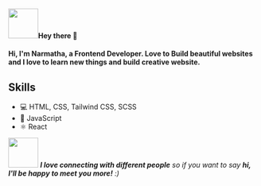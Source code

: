 <h4><img src="https://media.giphy.com/media/EWqZuU1dEvc3PfWGy6/giphy.gif" width="60">Hey there 👋<h4>

<h4>Hi, I'm Narmatha, a Frontend Developer. Love to Build beautiful websites and I love to learn new things and build creative website.<h4>
 
 <h2>Skills</h2>
  <ul>
    <li>💻 HTML, CSS, Tailwind CSS, SCSS </li>
    <li>📱 JavaScript </li>
    <li>⚛ React</li>
  </ul>  
   

<img src="https://media.giphy.com/media/EWqZuU1dEvc3PfWGy6/giphy.gif" width="60"> <em><b>I love connecting with different people</b> so if you want to say <b>hi, I'll be happy to meet you more!</b> :)</em>
